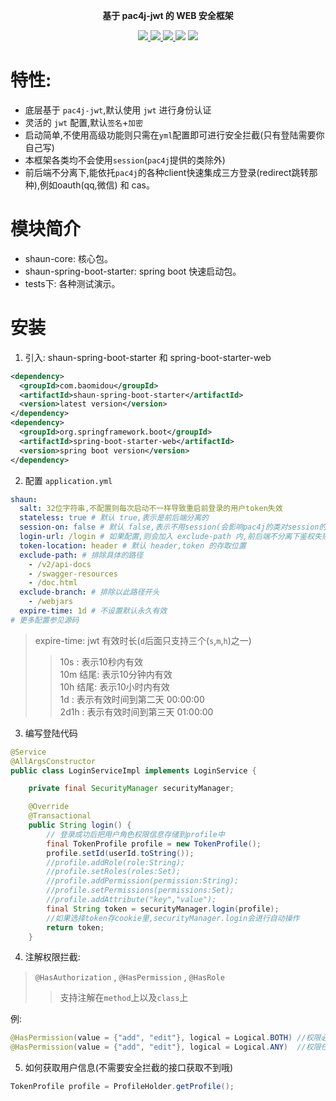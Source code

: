 <p align="center">

</p>

<p align="center">
	<strong>基于 pac4j-jwt 的 WEB 安全框架</strong>
</p>

<p align="center">
    <a href="https://www.travis-ci.org/baomidou/shaun-spring-boot-starter" target="_blank">
        <img src="https://www.travis-ci.org/baomidou/shaun-spring-boot-starter.svg?branch=master" >
    <a href="http://mvnrepository.com/artifact/com.baomidou/shaun-spring-boot-starter" target="_blank">
        <img src="https://img.shields.io/maven-central/v/com.baomidou/shaun-spring-boot-starter.svg" >
    </a>
    <a href="http://www.apache.org/licenses/LICENSE-2.0.html" target="_blank">
        <img src="http://img.shields.io/:license-apache-brightgreen.svg" >
    </a>
    <a>
        <img src="https://img.shields.io/badge/JDK-1.8.0_211+-green.svg" >
    </a>
    <a>
        <img src="https://img.shields.io/badge/springBoot-2.0+-green.svg" >
    </a>
</p>

# 特性:
- 底层基于 `pac4j-jwt`,默认使用 `jwt` 进行身份认证
- 灵活的 `jwt` 配置,默认`签名`+`加密`
- 启动简单,不使用高级功能则只需在`yml`配置即可进行安全拦截(只有登陆需要你自己写)
- 本框架各类均不会使用`session`(`pac4j`提供的类除外)
- 前后端不分离下,能依托`pac4j`的各种client快速集成三方登录(redirect跳转那种),例如oauth(qq,微信) 和 cas。

# 模块简介

- shaun-core: 核心包。
- shaun-spring-boot-starter: spring boot 快速启动包。
- tests下: 各种测试演示。

# 安装

1. 引入: shaun-spring-boot-starter 和 spring-boot-starter-web

```xml
<dependency>
  <groupId>com.baomidou</groupId>
  <artifactId>shaun-spring-boot-starter</artifactId>
  <version>latest version</version>
</dependency>
<dependency>
  <groupId>org.springframework.boot</groupId>
  <artifactId>spring-boot-starter-web</artifactId>
  <version>spring boot version</version>
</dependency>
```

2. 配置 `application.yml`

```yaml
shaun:
  salt: 32位字符串,不配置则每次启动不一样导致重启前登录的用户token失效
  stateless: true # 默认 true,表示是前后端分离的
  session-on: false # 默认 false,表示不用session(会影响pac4j的类对session的操作)
  login-url: /login # 如果配置,则会加入 exclude-path 内,前后端不分离下鉴权失败会被重定向到此
  token-location: header # 默认 header,token 的存取位置
  exclude-path: # 排除具体的路径
    - /v2/api-docs  
    - /swagger-resources
    - /doc.html
  exclude-branch: # 排除以此路径开头
    - /webjars
  expire-time: 1d # 不设置默认永久有效 
# 更多配置参见源码
```

> expire-time: jwt 有效时长(`d`后面只支持三个(`s`,`m`,`h`)之一)
>> 10s : 表示10秒内有效  
>> 10m 结尾: 表示10分钟内有效  
>> 10h 结尾: 表示10小时内有效  
>> 1d : 表示有效时间到第二天 00:00:00  
>> 2d1h : 表示有效时间到第三天 01:00:00  

3. 编写登陆代码

``` java
@Service
@AllArgsConstructor
public class LoginServiceImpl implements LoginService {

    private final SecurityManager securityManager;

    @Override
    @Transactional
    public String login() {
        // 登录成功后把用户角色权限信息存储到profile中
        final TokenProfile profile = new TokenProfile();
        profile.setId(userId.toString());
        //profile.addRole(role:String);  
        //profile.setRoles(roles:Set);  
        //profile.addPermission(permission:String);
        //profile.setPermissions(permissions:Set);
        //profile.addAttribute("key","value");
        final String token = securityManager.login(profile);
        //如果选择token存cookie里,securityManager.login会进行自动操作
        return token;
    }
```


4. 注解权限拦截:

> `@HasAuthorization` , `@HasPermission` , `@HasRole`
>> 支持注解在`method`上以及`class`上

例:
``` java
@HasPermission(value = {"add", "edit"}, logical = Logical.BOTH) //权限必须同时存在
@HasPermission(value = {"add", "edit"}, logical = Logical.ANY)  //权限任一存在(默认)
```

5. 如何获取用户信息(不需要安全拦截的接口获取不到哦)

```java
TokenProfile profile = ProfileHolder.getProfile();
